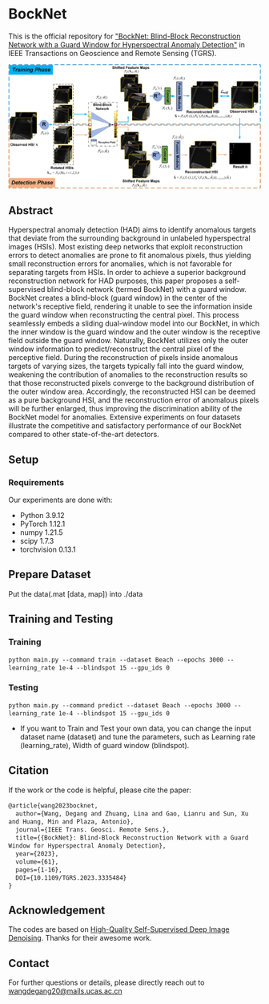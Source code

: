 # BockNet
This is the official repository for  ["BockNet: Blind-Block Reconstruction Network with a Guard Window for Hyperspectral Anomaly Detection"](https://ieeexplore.ieee.org/document/10330742) in IEEE Transactions on Geoscience and Remote Sensing (TGRS). 

![alt text](./figs/BockNet_model.jpg)

## Abstract

Hyperspectral anomaly detection (HAD) aims to identify anomalous targets that deviate from the surrounding background in unlabeled hyperspectral images (HSIs). Most existing deep networks that exploit reconstruction errors to detect anomalies are prone to fit anomalous pixels, thus yielding small reconstruction errors for anomalies, which is not favorable for separating targets from HSIs. In order to achieve a superior background reconstruction network for HAD purposes, this paper proposes a self-supervised blind-block network (termed BockNet) with a guard window. BockNet creates a blind-block (guard window) in the center of the network's receptive field, rendering it unable to see the information inside the guard window when reconstructing the central pixel. This process seamlessly embeds a sliding dual-window model into our BockNet, in which the inner window is the guard window and the outer window is the receptive field outside the guard window. Naturally, BockNet utilizes only the outer window information to predict/reconstruct the central pixel of the perceptive field. During the reconstruction of pixels inside anomalous targets of varying sizes, the targets typically fall into the guard window, weakening the contribution of anomalies to the reconstruction results so that those reconstructed pixels converge to the background distribution of the outer window area. Accordingly, the reconstructed HSI can be deemed as a pure background HSI, and the reconstruction error of anomalous pixels will be further enlarged, thus improving the discrimination ability of the BockNet model for anomalies. Extensive experiments on four datasets illustrate the competitive and satisfactory performance of our BockNet compared to other state-of-the-art detectors.

## Setup

### Requirements

Our experiments are done with:

- Python 3.9.12
- PyTorch 1.12.1
- numpy 1.21.5
- scipy 1.7.3
- torchvision 0.13.1

## Prepare Dataset

Put the data(.mat [data, map]) into ./data

## Training and Testing

### Training
```shell
python main.py --command train --dataset Beach --epochs 3000 --learning_rate 1e-4 --blindspot 15 --gpu_ids 0
```

### Testing
```shell
python main.py --command predict --dataset Beach --epochs 3000 --learning_rate 1e-4 --blindspot 15 --gpu_ids 0
```

- If you want to Train and Test your own data, you can change the input dataset name (dataset) and tune the parameters, such as Learning rate (learning_rate), Width of guard window (blindspot).

## Citation

If the work or the code is helpful, please cite the paper:

```
@article{wang2023bocknet,
  author={Wang, Degang and Zhuang, Lina and Gao, Lianru and Sun, Xu and Huang, Min and Plaza, Antonio},
  journal={IEEE Trans. Geosci. Remote Sens.}, 
  title={{BockNet}: Blind-Block Reconstruction Network with a Guard Window for Hyperspectral Anomaly Detection}, 
  year={2023},
  volume={61},
  pages={1-16},
  DOI={10.1109/TGRS.2023.3335484}
}
```

## Acknowledgement

The codes are based on [High-Quality Self-Supervised Deep Image Denoising](https://github.com/COMP6248-Reproducability-Challenge/selfsupervised-denoising). Thanks for their awesome work.

## Contact
For further questions or details, please directly reach out to wangdegang20@mails.ucas.ac.cn
